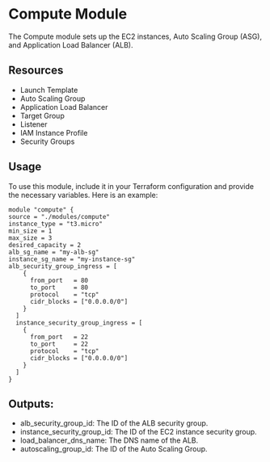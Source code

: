 # Compute Module

The Compute module sets up the EC2 instances, Auto Scaling Group (ASG), and Application Load Balancer (ALB).

## Resources

- Launch Template
- Auto Scaling Group
- Application Load Balancer
- Target Group
- Listener
- IAM Instance Profile
- Security Groups


## Usage

To use this module, include it in your Terraform configuration and provide the necessary variables. Here is an example:

```
module "compute" {
source = "./modules/compute"
instance_type = "t3.micro"
min_size = 1
max_size = 3
desired_capacity = 2
alb_sg_name = "my-alb-sg"
instance_sg_name = "my-instance-sg"
alb_security_group_ingress = [
    {
      from_port   = 80
      to_port     = 80
      protocol    = "tcp"
      cidr_blocks = ["0.0.0.0/0"]
    }
  ]
  instance_security_group_ingress = [
    {
      from_port   = 22
      to_port     = 22
      protocol    = "tcp"
      cidr_blocks = ["0.0.0.0/0"]
    }
  ]
}
```

## Outputs:

- alb_security_group_id: The ID of the ALB security group.
- instance_security_group_id: The ID of the EC2 instance security group.
- load_balancer_dns_name: The DNS name of the ALB.
- autoscaling_group_id: The ID of the Auto Scaling Group.
